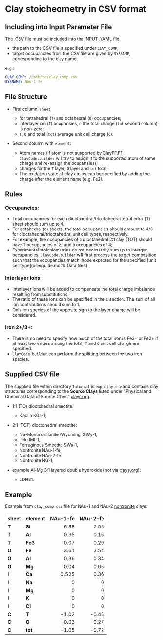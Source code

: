 # Clay stoicheometry in CSV format

## Including into Input Parameter File

The .CSV file must be included into the [INPUT .YAML file](YAML.md):

- the path to the CSV file is specified under `CLAY_COMP`, 
- target occupancies from the CSV file are given by `SYSNAME`, corresponding to the clay name.

e.g.:

```yaml
CLAY_COMP: /path/to/clay_comp.csv
SYSNAME: NAu-1-fe

```


## File Structure


- First column: `sheet`
     - for tetrahedral (`T`) and octahedral (`O`) occupancies;
     - interlayer ion  (`I`) ocupansies, if the total charge (`tot` second column) is non-zero;
     - `T`, `O` and total (`tot`) average unit cell charge (`C`).

- Second column with `element`:
    - Atom names (if atom is not supported by ClayFF.FF, `ClayCode.builder` will try to assign it to the supported atom of same charge and re-assign the ocupansies);
    - charges for the `T` layer, `O` layer and `tot` total;
    - The oxidation state of clay atoms can be specified by adding the charge after the element name (e.g. Fe2).
   

## Rules

### **Occupancies:**

 - Total occupancies for each dioctahedral/trioctahedral tetrahedral (`T`) sheet should sum up to 4.
 - For octahedral (`O`) sheets, the total occupancies should amount to 4/3 for dioctahedral/trioctahedral unit cell types, respectively.
 - For example, the occupancies of a dioctahedral 2:1 clay (TOT) should have `T` occupancies of 8, and `O` occupancies of 4;
 - Experimental stoichiometries do not necessarily sum up to interger occupancies. `ClayCode.builder` will first process the target composition such that the occupancies match those expected for the specified [unit cell type](userguide.md## Data files).

 ### **Interlayer Ions:**

- Interlayer ions will be added to compensate the total charge imbalance resulting from substitutions.
- The ratio of these ions can be specified in the `I` section. The sum of all ion contributions should sum to 1.
- Only ion species of the opposite sign to the layer charge will be considered.


### **Iron 2+/3+:**

- There is no need to specify how much of the total iron is Fe3+ or Fe2+ if at least two values among the total, `T` and `O` unit cell charge are specified.
- `ClayCode.builder` can perform the splitting between the two iron species.




## Supplied CSV file

The supplied file within directory `Tutorial` is `exp_clay.csv` and contains clay structures corresponding to the **Source Clays** listed under "Physical and Chemical Data of Source Clays" [clays.org](https://www.clays.org/sourceclays_data/).

* 1:1 (TO) dioctohedral smectite:

    * Kaolin KGa-1;

* 2:1 (TOT) dioctohedral smectite:

    * Na-Montmorillonite (Wyoming) SWy-1,
    * Illite IMt-1,
    * Ferruginous Smectite SWa-1,  
    * Nontronite NAu-1-fe,
    * Nontronite NAu-2-fe,
    * Nontronite NG-1; 

* example Al-Mg 3:1 layered double hydroxide (not via [clays.org](https://www.clays.org/sourceclays_data/)):

    * LDH31.




## Example 

Example from `clay_comp.csv` file for NAu-1 and NAu-2 [nontronite](nont.md) clays:


| **sheet** | **element** | **NAu\-1\-fe** | **NAu\-2\-fe** |
|:----------|:------------|---------------:|---------------:|
| **T**     | **Si**      | 6.98          |          7.55 |
| **T**     | **Al**      | 0.95          |          0.16 |
| **T**     | **Fe3**     | 0.07          |          0.29 |
| **O**     | **Fe**      | 3.61          |          3.54 |
| **O**     | **Al**      | 0.36          |          0.34 |
| **O**     | **Mg**      | 0.04          |          0.05 |
| **I**     | **Ca**      | 0.525         |          0.36 |
| **I**     | **Na**      | 0             |             0 |
| **I**     | **Mg**      | 0             |             0 |
| **I**     | **K**       | 0             |             0 |
| **I**     | **Cl**      | 0             |             0 |
| **C**     | **T**       | \-1.02        |        \-0.45 |
| **C**     | **O**       | \-0.03        |        \-0.27 |
| **C**     | **tot**     | \-1.05        |        \-0.72 |


